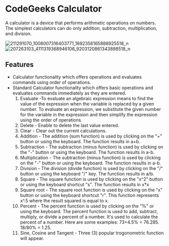 # CodeGeeks Calculator
A calculator is a device that performs arithmetic operations on numbers. The simplest calculators can do only addition, subtraction, multiplication, and division.

![211291070_1008007316403771_1692356165888925518_n](https://user-images.githubusercontent.com/86279975/124926763-1aed3900-e028-11eb-90f4-d581fb38d870.png)  ![207263103_4111319368946106_9203120861343898518_n](https://user-images.githubusercontent.com/86279975/124926847-30626300-e028-11eb-98d1-1922eef78da6.png)


## Features
- Calculator functionality which offers operations and evaluates commands using order of operations.
- Standard Calculator functionality which offers basic operations and evaluates commands immediately as they are entered.
    1. Evaluate
      -To evaluate an algebraic expression means to find the value of the expression when the variable is replaced by a given number. To evaluate an expression, we substitute the given number for the variable in the expression and then simplify the expression using the order of operations.
    2. Delete
      - Enable to delete the last value entered.
    3. Clear
      - Clear out the current calculations.
    4. Addition
      - The addition (sum function) is used by clicking on the "+" button or using the keyboard. The function results in a+b.
    5. Subtraction
      - The subtraction (minus function) is used by clicking on the "-" button or using the keyboard. The function results in a-b.
    6. Multiplication
      - The subtraction (minus function) is used by clicking on the "-" button or using the keyboard. The function results in a-b.
    7. Division
      - The division (divide function) is used by clicking on the "/" button or using the keyboard "/" key. The function results in a/b.
    8. Square
      - The square function is used by clicking on the "x^2" button or using the keyboard shortcut "s". The function results in x*x
    9. Square root
      - The square root function is used by clicking on the "x" button or using the keyboard shortcut "r". This function represents x^.5 where the result squared is equal to x.
    10. Percent
      - The percent function is used by clicking on the "%" or using the keyboard. The percent function is used to add, subtract, multiply, or divide a percent of a number. It's used to calculate the percent of a number. Here are some examples:
      73+4.5% = 76.285.
      18/80% = 1.25.
    11. Sine, Cosine and Tangent
      - Three (3) popular trogonometric function will appear.
